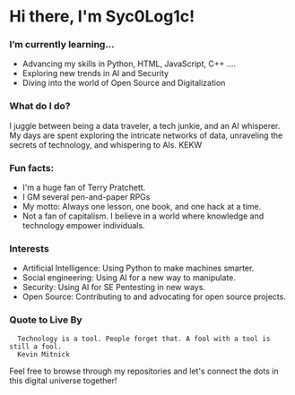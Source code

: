 # Hi there, I'm Syc0Log1c!

###  I’m currently learning...
- Advancing my skills in Python, HTML, JavaScript, C++ ....
- Exploring new trends in AI and Security
- Diving into the world of Open Source and Digitalization

###  What do I do?
I juggle between being a data traveler, a tech junkie, and an AI whisperer. My days are spent exploring the intricate networks of data, unraveling the secrets of technology, and whispering to AIs. KEKW

###  Fun facts:
- I'm a huge fan of Terry Pratchett.
- I GM several pen-and-paper RPGs
- My motto: Always one lesson, one book, and one hack at a time.
- Not a fan of capitalism. I believe in a world where knowledge and technology empower individuals.

###  Interests
- Artificial Intelligence: Using Python to make machines smarter.
- Social engineering: Using AI for a new way to manipulate.
- Security: Using AI for SE Pentesting in new ways.
- Open Source: Contributing to and advocating for open source projects.

###  Quote to Live By
      
      Technology is a tool. People forget that. A fool with a tool is still a fool.
      Kevin Mitnick

Feel free to browse through my repositories and let's connect the dots in this digital universe together!

